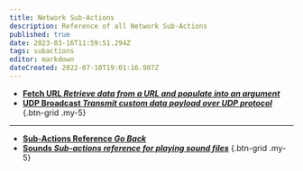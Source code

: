```yaml
---
title: Network Sub-Actions
description: Reference of all Network Sub-Actions
published: true
date: 2023-03-16T11:59:51.294Z
tags: subactions
editor: markdown
dateCreated: 2022-07-10T19:01:16.907Z
---
```


- [<i class="mdi mdi-cloud-search primary--text"></i> **Fetch URL *Retrieve data from a URL and populate into an argument***](/Sub-Actions/Network/Fetch-URL)
- [<i class="mdi mdi-cloud-upload primary--text"></i> **UDP Broadcast *Transmit custom data payload over UDP protocol***](/Sub-Actions/Network/UDP-Broadcast)
{.btn-grid .my-5}

---

- [<i class="mdi mdi-chevron-left"></i>**Sub-Actions Reference *Go Back***](/Sub-Actions)
- [<i class="mdi mdi-volume-high primary--text"></i> **Sounds *Sub-actions reference for playing sound files***](/Sub-Actions/Sounds)
{.btn-grid .my-5}
